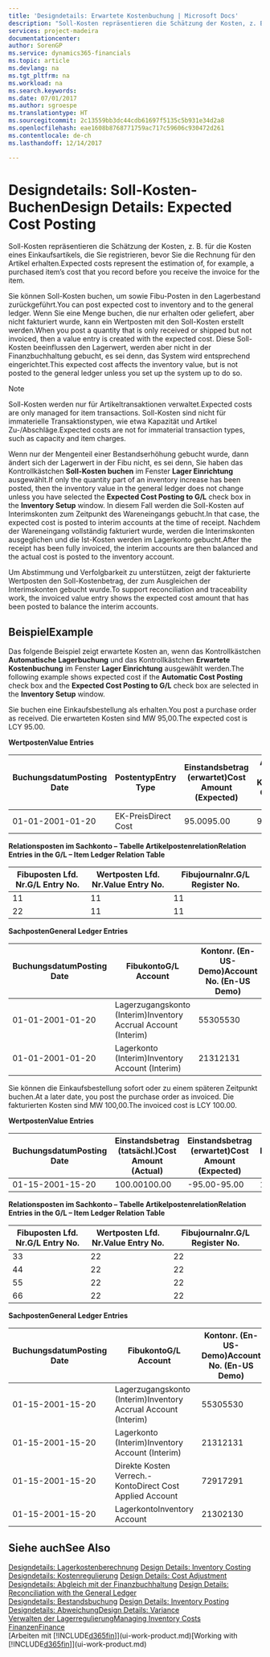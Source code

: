```yaml
---
title: 'Designdetails: Erwartete Kostenbuchung | Microsoft Docs'
description: "Soll-Kosten repräsentieren die Schätzung der Kosten, z. B. für die Kosten eines Einkaufsartikels, die Sie registrieren, bevor Sie die Rechnung für den Artikel erhalten."
services: project-madeira
documentationcenter: 
author: SorenGP
ms.service: dynamics365-financials
ms.topic: article
ms.devlang: na
ms.tgt_pltfrm: na
ms.workload: na
ms.search.keywords: 
ms.date: 07/01/2017
ms.author: sgroespe
ms.translationtype: HT
ms.sourcegitcommit: 2c13559bb3dc44cdb61697f5135c5b931e34d2a8
ms.openlocfilehash: eae1608b8768771759ac717c59606c930472d261
ms.contentlocale: de-ch
ms.lasthandoff: 12/14/2017

---
```

# <a name="design-details-expected-cost-posting"></a><span data-ttu-id="37b60-103">Designdetails: Soll-Kosten-Buchen</span><span class="sxs-lookup"><span data-stu-id="37b60-103">Design Details: Expected Cost Posting</span></span>
<span data-ttu-id="37b60-104">Soll-Kosten repräsentieren die Schätzung der Kosten, z. B. für die Kosten eines Einkaufsartikels, die Sie registrieren, bevor Sie die Rechnung für den Artikel erhalten.</span><span class="sxs-lookup"><span data-stu-id="37b60-104">Expected costs represent the estimation of, for example, a purchased item’s cost that you record before you receive the invoice for the item.</span></span>  

 <span data-ttu-id="37b60-105">Sie können Soll-Kosten buchen, um sowie Fibu-Posten in den Lagerbestand zurückgeführt.</span><span class="sxs-lookup"><span data-stu-id="37b60-105">You can post expected cost to inventory and to the general ledger.</span></span> <span data-ttu-id="37b60-106">Wenn Sie eine Menge buchen, die nur erhalten oder geliefert, aber nicht fakturiert wurde, kann ein Wertposten mit den Soll-Kosten erstellt werden.</span><span class="sxs-lookup"><span data-stu-id="37b60-106">When you post a quantity that is only received or shipped but not invoiced, then a value entry is created with the expected cost.</span></span> <span data-ttu-id="37b60-107">Diese Soll-Kosten beeinflussen den Lagerwert, werden aber nicht in der Finanzbuchhaltung gebucht, es sei denn, das System wird entsprechend eingerichtet.</span><span class="sxs-lookup"><span data-stu-id="37b60-107">This expected cost affects the inventory value, but is not posted to the general ledger unless you set up the system up to do so.</span></span>  

> [!NOTE]  
>  <span data-ttu-id="37b60-108">Soll-Kosten werden nur für Artikeltransaktionen verwaltet.</span><span class="sxs-lookup"><span data-stu-id="37b60-108">Expected costs are only managed for item transactions.</span></span> <span data-ttu-id="37b60-109">Soll-Kosten sind nicht für immaterielle Transaktionstypen, wie etwa Kapazität und Artikel Zu-/Abschläge.</span><span class="sxs-lookup"><span data-stu-id="37b60-109">Expected costs are not for immaterial transaction types, such as capacity and item charges.</span></span>  

 <span data-ttu-id="37b60-110">Wenn nur der Mengenteil einer Bestandserhöhung gebucht wurde, dann ändert sich der Lagerwert in der Fibu nicht, es sei denn, Sie haben das Kontrollkästchen **Soll-Kosten buchen** im Fenster **Lager Einrichtung** ausgewählt.</span><span class="sxs-lookup"><span data-stu-id="37b60-110">If only the quantity part of an inventory increase has been posted, then the inventory value in the general ledger does not change unless you have selected the **Expected Cost Posting to G/L** check box in the **Inventory Setup** window.</span></span> <span data-ttu-id="37b60-111">In diesem Fall werden die Soll-Kosten auf Interimskonten zum Zeitpunkt des Wareneingangs gebucht.</span><span class="sxs-lookup"><span data-stu-id="37b60-111">In that case, the expected cost is posted to interim accounts at the time of receipt.</span></span> <span data-ttu-id="37b60-112">Nachdem der Wareneingang vollständig fakturiert wurde, werden die Interimskonten ausgeglichen und die Ist-Kosten werden im Lagerkonto gebucht.</span><span class="sxs-lookup"><span data-stu-id="37b60-112">After the receipt has been fully invoiced, the interim accounts are then balanced and the actual cost is posted to the inventory account.</span></span>  

 <span data-ttu-id="37b60-113">Um Abstimmung und Verfolgbarkeit zu unterstützen, zeigt der fakturierte Wertposten den Soll-Kostenbetrag, der zum Ausgleichen der Interimskonten gebucht wurde.</span><span class="sxs-lookup"><span data-stu-id="37b60-113">To support reconciliation and traceability work, the invoiced value entry shows the expected cost amount that has been posted to balance the interim accounts.</span></span>  

## <a name="example"></a><span data-ttu-id="37b60-114">Beispiel</span><span class="sxs-lookup"><span data-stu-id="37b60-114">Example</span></span>  
 <span data-ttu-id="37b60-115">Das folgende Beispiel zeigt erwartete Kosten an, wenn das Kontrollkästchen **Automatische Lagerbuchung** und das Kontrollkästchen **Erwartete Kostenbuchung** im Fenster **Lager Einrichtung** ausgewählt werden.</span><span class="sxs-lookup"><span data-stu-id="37b60-115">The following example shows expected cost if the **Automatic Cost Posting** check box and the **Expected Cost Posting to G/L** check box are selected in the **Inventory Setup** window.</span></span>  

 <span data-ttu-id="37b60-116">Sie buchen eine Einkaufsbestellung als erhalten.</span><span class="sxs-lookup"><span data-stu-id="37b60-116">You post a purchase order as received.</span></span> <span data-ttu-id="37b60-117">Die erwarteten Kosten sind MW 95,00.</span><span class="sxs-lookup"><span data-stu-id="37b60-117">The expected cost is LCY 95.00.</span></span>  

 <span data-ttu-id="37b60-118">**Wertposten**</span><span class="sxs-lookup"><span data-stu-id="37b60-118">**Value Entries**</span></span>  

|<span data-ttu-id="37b60-119">Buchungsdatum</span><span class="sxs-lookup"><span data-stu-id="37b60-119">Posting Date</span></span>|<span data-ttu-id="37b60-120">Postentyp</span><span class="sxs-lookup"><span data-stu-id="37b60-120">Entry Type</span></span>|<span data-ttu-id="37b60-121">Einstandsbetrag (erwartet)</span><span class="sxs-lookup"><span data-stu-id="37b60-121">Cost Amount (Expected)</span></span>|<span data-ttu-id="37b60-122">Auf Sachkonto geb. Soll-Kosten</span><span class="sxs-lookup"><span data-stu-id="37b60-122">Expected Cost Posted to G/L</span></span>|<span data-ttu-id="37b60-123">Soll-Kosten</span><span class="sxs-lookup"><span data-stu-id="37b60-123">Expected Cost</span></span>|<span data-ttu-id="37b60-124">Lagerposten Laufnr.</span><span class="sxs-lookup"><span data-stu-id="37b60-124">Item Ledger Entry No.</span></span>|<span data-ttu-id="37b60-125">Laufnr.</span><span class="sxs-lookup"><span data-stu-id="37b60-125">Entry No.</span></span>|  
|------------------|----------------|------------------------------|----------------------------------|-------------------|---------------------------|---------------|  
|<span data-ttu-id="37b60-126">01-01-20</span><span class="sxs-lookup"><span data-stu-id="37b60-126">01-01-20</span></span>|<span data-ttu-id="37b60-127">EK-Preis</span><span class="sxs-lookup"><span data-stu-id="37b60-127">Direct Cost</span></span>|<span data-ttu-id="37b60-128">95.00</span><span class="sxs-lookup"><span data-stu-id="37b60-128">95.00</span></span>|<span data-ttu-id="37b60-129">95.00</span><span class="sxs-lookup"><span data-stu-id="37b60-129">95.00</span></span>|<span data-ttu-id="37b60-130">Ja</span><span class="sxs-lookup"><span data-stu-id="37b60-130">Yes</span></span>|<span data-ttu-id="37b60-131">1</span><span class="sxs-lookup"><span data-stu-id="37b60-131">1</span></span>|<span data-ttu-id="37b60-132">1</span><span class="sxs-lookup"><span data-stu-id="37b60-132">1</span></span>|  

 <span data-ttu-id="37b60-133">**Relationsposten im Sachkonto – Tabelle Artikelpostenrelation**</span><span class="sxs-lookup"><span data-stu-id="37b60-133">**Relation Entries in the G/L – Item Ledger Relation Table**</span></span>  

|<span data-ttu-id="37b60-134">Fibuposten Lfd. Nr.</span><span class="sxs-lookup"><span data-stu-id="37b60-134">G/L Entry No.</span></span>|<span data-ttu-id="37b60-135">Wertposten Lfd. Nr.</span><span class="sxs-lookup"><span data-stu-id="37b60-135">Value Entry No.</span></span>|<span data-ttu-id="37b60-136">Fibujournalnr.</span><span class="sxs-lookup"><span data-stu-id="37b60-136">G/L Register No.</span></span>|  
|--------------------|---------------------|-----------------------|  
|<span data-ttu-id="37b60-137">1</span><span class="sxs-lookup"><span data-stu-id="37b60-137">1</span></span>|<span data-ttu-id="37b60-138">1</span><span class="sxs-lookup"><span data-stu-id="37b60-138">1</span></span>|<span data-ttu-id="37b60-139">1</span><span class="sxs-lookup"><span data-stu-id="37b60-139">1</span></span>|  
|<span data-ttu-id="37b60-140">2</span><span class="sxs-lookup"><span data-stu-id="37b60-140">2</span></span>|<span data-ttu-id="37b60-141">1</span><span class="sxs-lookup"><span data-stu-id="37b60-141">1</span></span>|<span data-ttu-id="37b60-142">1</span><span class="sxs-lookup"><span data-stu-id="37b60-142">1</span></span>|  

 <span data-ttu-id="37b60-143">**Sachposten**</span><span class="sxs-lookup"><span data-stu-id="37b60-143">**General Ledger Entries**</span></span>  

|<span data-ttu-id="37b60-144">Buchungsdatum</span><span class="sxs-lookup"><span data-stu-id="37b60-144">Posting Date</span></span>|<span data-ttu-id="37b60-145">Fibukonto</span><span class="sxs-lookup"><span data-stu-id="37b60-145">G/L Account</span></span>|<span data-ttu-id="37b60-146">Kontonr. (En-US-Demo)</span><span class="sxs-lookup"><span data-stu-id="37b60-146">Account No. (En-US Demo)</span></span>|<span data-ttu-id="37b60-147">Betrag</span><span class="sxs-lookup"><span data-stu-id="37b60-147">Amount</span></span>|<span data-ttu-id="37b60-148">Laufnr.</span><span class="sxs-lookup"><span data-stu-id="37b60-148">Entry No.</span></span>|  
|------------------|------------------|---------------------------------|------------|---------------|  
|<span data-ttu-id="37b60-149">01-01-20</span><span class="sxs-lookup"><span data-stu-id="37b60-149">01-01-20</span></span>|<span data-ttu-id="37b60-150">Lagerzugangskonto (Interim)</span><span class="sxs-lookup"><span data-stu-id="37b60-150">Inventory Accrual Account (Interim)</span></span>|<span data-ttu-id="37b60-151">5530</span><span class="sxs-lookup"><span data-stu-id="37b60-151">5530</span></span>|<span data-ttu-id="37b60-152">-95.00</span><span class="sxs-lookup"><span data-stu-id="37b60-152">-95.00</span></span>|<span data-ttu-id="37b60-153">2</span><span class="sxs-lookup"><span data-stu-id="37b60-153">2</span></span>|  
|<span data-ttu-id="37b60-154">01-01-20</span><span class="sxs-lookup"><span data-stu-id="37b60-154">01-01-20</span></span>|<span data-ttu-id="37b60-155">Lagerkonto (Interim)</span><span class="sxs-lookup"><span data-stu-id="37b60-155">Inventory Account (Interim)</span></span>|<span data-ttu-id="37b60-156">2131</span><span class="sxs-lookup"><span data-stu-id="37b60-156">2131</span></span>|<span data-ttu-id="37b60-157">95.00</span><span class="sxs-lookup"><span data-stu-id="37b60-157">95.00</span></span>|<span data-ttu-id="37b60-158">1</span><span class="sxs-lookup"><span data-stu-id="37b60-158">1</span></span>|  

 <span data-ttu-id="37b60-159">Sie können die Einkaufsbestellung sofort oder zu einem späteren Zeitpunkt buchen.</span><span class="sxs-lookup"><span data-stu-id="37b60-159">At a later date, you post the purchase order as invoiced.</span></span> <span data-ttu-id="37b60-160">Die fakturierten Kosten sind MW 100,00.</span><span class="sxs-lookup"><span data-stu-id="37b60-160">The invoiced cost is LCY 100.00.</span></span>  

 <span data-ttu-id="37b60-161">**Wertposten**</span><span class="sxs-lookup"><span data-stu-id="37b60-161">**Value Entries**</span></span>  

|<span data-ttu-id="37b60-162">Buchungsdatum</span><span class="sxs-lookup"><span data-stu-id="37b60-162">Posting Date</span></span>|<span data-ttu-id="37b60-163">Einstandsbetrag (tatsächl.)</span><span class="sxs-lookup"><span data-stu-id="37b60-163">Cost Amount (Actual)</span></span>|<span data-ttu-id="37b60-164">Einstandsbetrag (erwartet)</span><span class="sxs-lookup"><span data-stu-id="37b60-164">Cost Amount (Expected)</span></span>|<span data-ttu-id="37b60-165">Gebuchte Lagerregulierung an G/L</span><span class="sxs-lookup"><span data-stu-id="37b60-165">Cost Posted to G/L</span></span>|<span data-ttu-id="37b60-166">Soll-Kosten</span><span class="sxs-lookup"><span data-stu-id="37b60-166">Expected Cost</span></span>|<span data-ttu-id="37b60-167">Lagerposten Laufnr.</span><span class="sxs-lookup"><span data-stu-id="37b60-167">Item Ledger Entry No.</span></span>|<span data-ttu-id="37b60-168">Laufnr.</span><span class="sxs-lookup"><span data-stu-id="37b60-168">Entry No.</span></span>|  
|------------------|----------------------------|------------------------------|-------------------------|-------------------|---------------------------|---------------|  
|<span data-ttu-id="37b60-169">01-15-20</span><span class="sxs-lookup"><span data-stu-id="37b60-169">01-15-20</span></span>|<span data-ttu-id="37b60-170">100.00</span><span class="sxs-lookup"><span data-stu-id="37b60-170">100.00</span></span>|<span data-ttu-id="37b60-171">-95.00</span><span class="sxs-lookup"><span data-stu-id="37b60-171">-95.00</span></span>|<span data-ttu-id="37b60-172">100.00</span><span class="sxs-lookup"><span data-stu-id="37b60-172">100.00</span></span>|<span data-ttu-id="37b60-173">Nein</span><span class="sxs-lookup"><span data-stu-id="37b60-173">No</span></span>|<span data-ttu-id="37b60-174">1</span><span class="sxs-lookup"><span data-stu-id="37b60-174">1</span></span>|<span data-ttu-id="37b60-175">2</span><span class="sxs-lookup"><span data-stu-id="37b60-175">2</span></span>|  

 <span data-ttu-id="37b60-176">**Relationsposten im Sachkonto – Tabelle Artikelpostenrelation**</span><span class="sxs-lookup"><span data-stu-id="37b60-176">**Relation Entries in the G/L – Item Ledger Relation Table**</span></span>  

|<span data-ttu-id="37b60-177">Fibuposten Lfd. Nr.</span><span class="sxs-lookup"><span data-stu-id="37b60-177">G/L Entry No.</span></span>|<span data-ttu-id="37b60-178">Wertposten Lfd. Nr.</span><span class="sxs-lookup"><span data-stu-id="37b60-178">Value Entry No.</span></span>|<span data-ttu-id="37b60-179">Fibujournalnr.</span><span class="sxs-lookup"><span data-stu-id="37b60-179">G/L Register No.</span></span>|  
|--------------------|---------------------|-----------------------|  
|<span data-ttu-id="37b60-180">3</span><span class="sxs-lookup"><span data-stu-id="37b60-180">3</span></span>|<span data-ttu-id="37b60-181">2</span><span class="sxs-lookup"><span data-stu-id="37b60-181">2</span></span>|<span data-ttu-id="37b60-182">2</span><span class="sxs-lookup"><span data-stu-id="37b60-182">2</span></span>|  
|<span data-ttu-id="37b60-183">4</span><span class="sxs-lookup"><span data-stu-id="37b60-183">4</span></span>|<span data-ttu-id="37b60-184">2</span><span class="sxs-lookup"><span data-stu-id="37b60-184">2</span></span>|<span data-ttu-id="37b60-185">2</span><span class="sxs-lookup"><span data-stu-id="37b60-185">2</span></span>|  
|<span data-ttu-id="37b60-186">5</span><span class="sxs-lookup"><span data-stu-id="37b60-186">5</span></span>|<span data-ttu-id="37b60-187">2</span><span class="sxs-lookup"><span data-stu-id="37b60-187">2</span></span>|<span data-ttu-id="37b60-188">2</span><span class="sxs-lookup"><span data-stu-id="37b60-188">2</span></span>|  
|<span data-ttu-id="37b60-189">6</span><span class="sxs-lookup"><span data-stu-id="37b60-189">6</span></span>|<span data-ttu-id="37b60-190">2</span><span class="sxs-lookup"><span data-stu-id="37b60-190">2</span></span>|<span data-ttu-id="37b60-191">2</span><span class="sxs-lookup"><span data-stu-id="37b60-191">2</span></span>|  

 <span data-ttu-id="37b60-192">**Sachposten**</span><span class="sxs-lookup"><span data-stu-id="37b60-192">**General Ledger Entries**</span></span>  

|<span data-ttu-id="37b60-193">Buchungsdatum</span><span class="sxs-lookup"><span data-stu-id="37b60-193">Posting Date</span></span>|<span data-ttu-id="37b60-194">Fibukonto</span><span class="sxs-lookup"><span data-stu-id="37b60-194">G/L Account</span></span>|<span data-ttu-id="37b60-195">Kontonr. (En-US-Demo)</span><span class="sxs-lookup"><span data-stu-id="37b60-195">Account No. (En-US Demo)</span></span>|<span data-ttu-id="37b60-196">Betrag</span><span class="sxs-lookup"><span data-stu-id="37b60-196">Amount</span></span>|<span data-ttu-id="37b60-197">Laufnr.</span><span class="sxs-lookup"><span data-stu-id="37b60-197">Entry No.</span></span>|  
|------------------|------------------|---------------------------------|------------|---------------|  
|<span data-ttu-id="37b60-198">01-15-20</span><span class="sxs-lookup"><span data-stu-id="37b60-198">01-15-20</span></span>|<span data-ttu-id="37b60-199">Lagerzugangskonto (Interim)</span><span class="sxs-lookup"><span data-stu-id="37b60-199">Inventory Accrual Account (Interim)</span></span>|<span data-ttu-id="37b60-200">5530</span><span class="sxs-lookup"><span data-stu-id="37b60-200">5530</span></span>|<span data-ttu-id="37b60-201">95.00</span><span class="sxs-lookup"><span data-stu-id="37b60-201">95.00</span></span>|<span data-ttu-id="37b60-202">4</span><span class="sxs-lookup"><span data-stu-id="37b60-202">4</span></span>|  
|<span data-ttu-id="37b60-203">01-15-20</span><span class="sxs-lookup"><span data-stu-id="37b60-203">01-15-20</span></span>|<span data-ttu-id="37b60-204">Lagerkonto (Interim)</span><span class="sxs-lookup"><span data-stu-id="37b60-204">Inventory Account (Interim)</span></span>|<span data-ttu-id="37b60-205">2131</span><span class="sxs-lookup"><span data-stu-id="37b60-205">2131</span></span>|<span data-ttu-id="37b60-206">-95.00</span><span class="sxs-lookup"><span data-stu-id="37b60-206">-95.00</span></span>|<span data-ttu-id="37b60-207">3</span><span class="sxs-lookup"><span data-stu-id="37b60-207">3</span></span>|  
|<span data-ttu-id="37b60-208">01-15-20</span><span class="sxs-lookup"><span data-stu-id="37b60-208">01-15-20</span></span>|<span data-ttu-id="37b60-209">Direkte Kosten Verrech.-Konto</span><span class="sxs-lookup"><span data-stu-id="37b60-209">Direct Cost Applied Account</span></span>|<span data-ttu-id="37b60-210">7291</span><span class="sxs-lookup"><span data-stu-id="37b60-210">7291</span></span>|<span data-ttu-id="37b60-211">-100</span><span class="sxs-lookup"><span data-stu-id="37b60-211">-100</span></span>|<span data-ttu-id="37b60-212">6</span><span class="sxs-lookup"><span data-stu-id="37b60-212">6</span></span>|  
|<span data-ttu-id="37b60-213">01-15-20</span><span class="sxs-lookup"><span data-stu-id="37b60-213">01-15-20</span></span>|<span data-ttu-id="37b60-214">Lagerkonto</span><span class="sxs-lookup"><span data-stu-id="37b60-214">Inventory Account</span></span>|<span data-ttu-id="37b60-215">2130</span><span class="sxs-lookup"><span data-stu-id="37b60-215">2130</span></span>|<span data-ttu-id="37b60-216">100</span><span class="sxs-lookup"><span data-stu-id="37b60-216">100</span></span>|<span data-ttu-id="37b60-217">5</span><span class="sxs-lookup"><span data-stu-id="37b60-217">5</span></span>|  

## <a name="see-also"></a><span data-ttu-id="37b60-218">Siehe auch</span><span class="sxs-lookup"><span data-stu-id="37b60-218">See Also</span></span>
 <span data-ttu-id="37b60-219">[Designdetails: Lagerkostenberechnung](design-details-inventory-costing.md) </span><span class="sxs-lookup"><span data-stu-id="37b60-219">[Design Details: Inventory Costing](design-details-inventory-costing.md) </span></span>  
 <span data-ttu-id="37b60-220">[Designdetails: Kostenregulierung](design-details-cost-adjustment.md) </span><span class="sxs-lookup"><span data-stu-id="37b60-220">[Design Details: Cost Adjustment](design-details-cost-adjustment.md) </span></span>  
 <span data-ttu-id="37b60-221">[Designdetails: Abgleich mit der Finanzbuchhaltung](design-details-reconciliation-with-the-general-ledger.md) </span><span class="sxs-lookup"><span data-stu-id="37b60-221">[Design Details: Reconciliation with the General Ledger](design-details-reconciliation-with-the-general-ledger.md) </span></span>  
 <span data-ttu-id="37b60-222">[Designdetails: Bestandsbuchung](design-details-inventory-posting.md) </span><span class="sxs-lookup"><span data-stu-id="37b60-222">[Design Details: Inventory Posting](design-details-inventory-posting.md) </span></span>  
 [<span data-ttu-id="37b60-223">Designdetails: Abweichung</span><span class="sxs-lookup"><span data-stu-id="37b60-223">Design Details: Variance</span></span>](design-details-variance.md)  
 [<span data-ttu-id="37b60-224">Verwalten der Lagerregulierung</span><span class="sxs-lookup"><span data-stu-id="37b60-224">Managing Inventory Costs</span></span>](finance-manage-inventory-costs.md)  
 [<span data-ttu-id="37b60-225">Finanzen</span><span class="sxs-lookup"><span data-stu-id="37b60-225">Finance</span></span>](finance.md)  
 <span data-ttu-id="37b60-226">[Arbeiten mit [!INCLUDE[d365fin](includes/d365fin_md.md)]](ui-work-product.md)</span><span class="sxs-lookup"><span data-stu-id="37b60-226">[Working with [!INCLUDE[d365fin](includes/d365fin_md.md)]](ui-work-product.md)</span></span>

